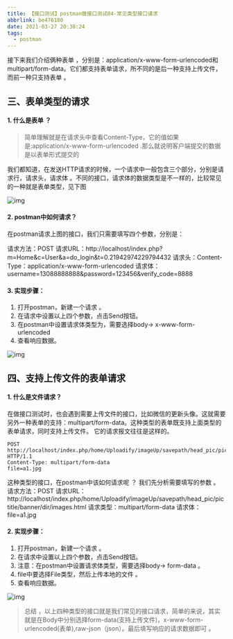 ```yaml
---
title: 【接口测试】postman做接口测试04-常见类型接口请求
abbrlink: be476180
date: 2021-03-27 20:38:24
tags:
  - postman
---
```


接下来我们介绍俩种表单 ，分别是：application/x-www-form-urlencoded和multipart/form-data。它们都支持表单请求，所不同的是后一种支持上传文件，而前一种只支持表单 。

## 三、表单类型的请求

#### 1. 什么是表单 ？
> 简单理解就是在请求头中查看Content-Type，它的值如果是:application/x-www-form-urlencoded .那么就说明客户端提交的数据是以表单形式提交的

我们都知道，在发送HTTP请求的时候，一个请求中一般包含三个部分，分别是请求行，请求头，请求体 。不同的接口，请求体的数据类型是不一样的，比较常见的一种就是表单类型，见下图

 ![img](https://img-blog.csdnimg.cn/20200414110309980.png?x-oss-process=image/watermark,type_ZmFuZ3poZW5naGVpdGk,shadow_10,text_aHR0cHM6Ly9ibG9nLmNzZG4ubmV0L3ZlbnVzdGVjaDA5MTk=,size_16,color_FFFFFF,t_70) 

#### 2. postman中如何请求？


在postman请求上图的接口，我们只需要填写四个参数，分别是：

请求方法：POST
请求URL：http://localhost/index.php?m=Home&c=User&a=do_login&t=0.21942974229794432
请求头：Content-Type：application/x-www-form-urlencoded
请求体： username=13088888888&password=123456&verify_code=8888

#### 3. 实现步骤：

   1. 打开postman，新建一个请求 。
   2. 在请求中设置以上四个参数，点击Send按钮。
   3. 在postman中设置请求体类型为，需要选择body-> x-www-form-urlencoded
   4. 查看响应数据。


 ![img](https://img-blog.csdnimg.cn/20200414110543350.png?x-oss-process=image/watermark,type_ZmFuZ3poZW5naGVpdGk,shadow_10,text_aHR0cHM6Ly9ibG9nLmNzZG4ubmV0L3ZlbnVzdGVjaDA5MTk=,size_16,color_FFFFFF,t_70) 

## 四、支持上传文件的表单请求

#### 1. 什么是文件请求？

在做接口测试时，也会遇到需要上传文件的接口，比如微信的更新头像。这就需要另外一种表单的支持：multipart/form-data。这种类型的表单既支持上面类型的表单请求，同时支持上传文件。 它的请求报文往往是这样的。
```
POST http://localhost/index.php/home/Uploadify/imageUp/savepath/head_pic/pictitle/banner/dir/images.html HTTP/1.1
Content-Type: multipart/form-data
file=a1.jpg
```
这种类型的接口，在postman中该如何请求呢 ？ 我们先分析需要填写的参数 。
请求方法：POST
请求URL：http://localhost/index.php/home/Uploadify/imageUp/savepath/head_pic/pictitle/banner/dir/images.html
请求类型：multipart/form-data
请求体：file=a1.jpg

#### 2. 实现步骤：

1. 打开postman，新建一个请求 。
2. 在请求中设置以上四个参数，点击Send按钮。
3. 注意：在postman中设置请求体类型，需要选择body-> form-data 。
4. file中要选择File类型，然后上传本地的文件 。
5. 查看响应数据。

 ![img](https://img-blog.csdnimg.cn/20200414111439455.png?x-oss-process=image/watermark,type_ZmFuZ3poZW5naGVpdGk,shadow_10,text_aHR0cHM6Ly9ibG9nLmNzZG4ubmV0L3ZlbnVzdGVjaDA5MTk=,size_16,color_FFFFFF,t_70) 

> 总结 ，以上四种类型的接口就是我们常见的接口请求，简单的来说，其实就是在Body中分别选择form-data(支持上传文件)，x-www-form-urlencoded(表单),raw-json（json）。最后填写响应的请求数据即可 。